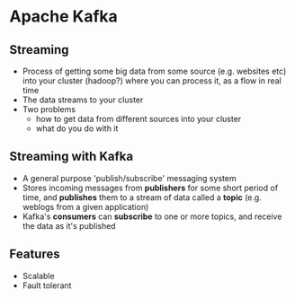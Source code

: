 # Apache Kafka

## Streaming

* Process of getting some big data from some source (e.g. websites etc) into your cluster (hadoop?) where you can process it, as a flow in real time
* The data streams to your cluster
* Two problems
  - how to get data from different sources into your cluster
  - what do you do with it

## Streaming with Kafka

* A general purpose 'publish/subscribe' messaging system
* Stores incoming messages from **publishers** for some short period of time, and **publishes** them to a stream of data called a **topic** (e.g. weblogs from a given application)
* Kafka's **consumers** can **subscribe** to one or more topics, and receive the data as it's published

## Features

* Scalable
* Fault tolerant
